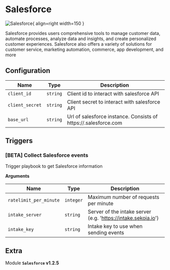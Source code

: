 # Salesforce

![Salesforce](/assets/playbooks/library/salesforce.png){ align=right width=150 }

Salesforce provides users comprehensive tools to manage customer data, automate processes, analyze data and insights, and create personalized customer experiences. Salesforce also offers a variety of solutions for customer service, marketing automation, commerce, app development, and more

## Configuration

| Name      |  Type   |  Description  |
| --------- | ------- | --------------------------- |
| `client_id` | `string` | Client id to interact with salesforce API |
| `client_secret` | `string` | Client secret to interact with salesforce API |
| `base_url` | `string` | Url of salesforce instance. Consists of https://<instance>.salesforce.com |

## Triggers

### [BETA] Collect Salesforce events

Trigger playbook to get Salesforce information

**Arguments**

| Name      |  Type   |  Description  |
| --------- | ------- | --------------------------- |
| `ratelimit_per_minute` | `integer` | Maximum number of requests per minute |
| `intake_server` | `string` | Server of the intake server (e.g. 'https://intake.sekoia.io') |
| `intake_key` | `string` | Intake key to use when sending events |


## Extra

Module **`Salesforce` v1.2.5**